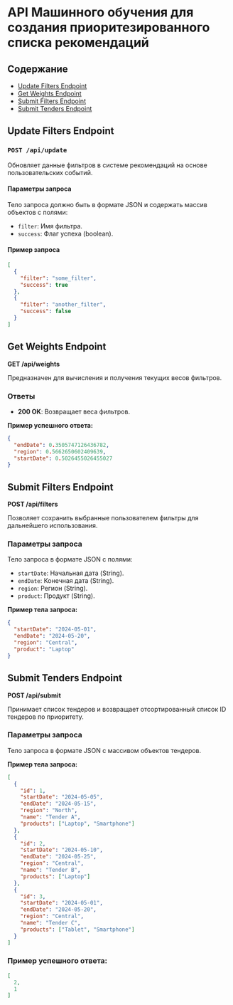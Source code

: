 # API Машинного обучения для создания приоритезированного списка рекомендаций

## Содержание

- [Update Filters Endpoint](#update-filters-endpoint)
- [Get Weights Endpoint](#get-weights-endpoint)
- [Submit Filters Endpoint](#submit-filters-endpoint)
- [Submit Tenders Endpoint](#submit-tenders-endpoint)

## Update Filters Endpoint

### `POST /api/update`

Обновляет данные фильтров в системе рекомендаций на основе пользовательских событий.

#### Параметры запроса

Тело запроса должно быть в формате JSON и содержать массив объектов с полями:

- `filter`: Имя фильтра.
- `success`: Флаг успеха (boolean).

#### Пример запроса

```json
[
  {
    "filter": "some_filter",
    "success": true
  },
  {
    "filter": "another_filter",
    "success": false
  }
]
```
## Get Weights Endpoint
**GET /api/weights**

Предназначен для вычисления и получения текущих весов фильтров.

### Ответы
- **200 OK**: Возвращает веса фильтров.

**Пример успешного ответа:**
```json
{
  "endDate": 0.3505747126436782,
  "region": 0.5662650602409639,
  "startDate": 0.5026455026455027
}
```
## Submit Filters Endpoint
**POST /api/filters**

Позволяет сохранить выбранные пользователем фильтры для дальнейшего использования.

### Параметры запроса
Тело запроса в формате JSON с полями:
- `startDate`: Начальная дата (String).
- `endDate`: Конечная дата (String).
- `region`: Регион (String).
- `product`: Продукт (String).

**Пример тела запроса:**
```json
{
  "startDate": "2024-05-01",
  "endDate": "2024-05-20",
  "region": "Central",
  "product": "Laptop"
}
```
## Submit Tenders Endpoint
**POST /api/submit**

Принимает список тендеров и возвращает отсортированный список ID тендеров по приоритету.

### Параметры запроса
Тело запроса в формате JSON с массивом объектов тендеров.

**Пример тела запроса:**
```json
[
  {
    "id": 1,
    "startDate": "2024-05-05",
    "endDate": "2024-05-15",
    "region": "North",
    "name": "Tender A",
    "products": ["Laptop", "Smartphone"]
  },
  {
    "id": 2,
    "startDate": "2024-05-10",
    "endDate": "2024-05-25",
    "region": "Central",
    "name": "Tender B",
    "products": ["Laptop"]
  },
  {
    "id": 3,
    "startDate": "2024-05-01",
    "endDate": "2024-05-20",
    "region": "Central",
    "name": "Tender C",
    "products": ["Tablet", "Smartphone"]
  }
]
```
### Пример успешного ответа:

```json
[
  2,
  1
]
```
